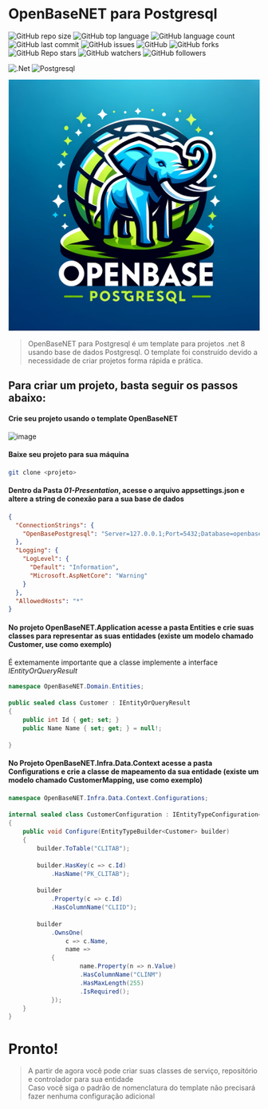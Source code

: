 # OpenBaseNET para Postgresql
![GitHub repo size](https://img.shields.io/github/repo-size/britors/OpenBaseNETPostgres)
![GitHub top language](https://img.shields.io/github/languages/top/britors/OpenBaseNETPostgres)
![GitHub language count](https://img.shields.io/github/languages/count/britors/OpenBaseNETPostgres)
![GitHub last commit](https://img.shields.io/github/last-commit/britors/OpenBaseNETPostgres)
![GitHub issues](https://img.shields.io/github/issues/britors/OpenBaseNETPostgres)
![GitHub](https://img.shields.io/github/license/britors/OpenBaseNETPostgres)
![GitHub forks](https://img.shields.io/github/forks/britors/OpenBaseNETPostgres?style=social)
![GitHub Repo stars](https://img.shields.io/github/stars/britors/OpenBaseNETPostgres?style=social)
![GitHub watchers](https://img.shields.io/github/watchers/britors/OpenBaseNETPostgres?style=social)
![GitHub followers](https://img.shields.io/github/followers/britors?style=social)


![.Net](https://img.shields.io/badge/.NET-5C2D91?style=for-the-badge&logo=.net&logoColor=white)
![Postgresql](https://img.shields.io/badge/Postgresql-C?style=for-the-badge&logo=postgresql&logoColor=white)

![img.png](img.png)

> OpenBaseNET para Postgresql é um template para projetos .net 8 usando base de dados Postgresql.
O template foi construído devido a necessidade de criar projetos  forma rápida e prática.

## Para criar um projeto, basta seguir os passos abaixo:

#### Crie seu projeto usando o template OpenBaseNET <br/>
![image](https://github.com/britors/OpenBaseNETSqlServer/assets/183213/aaade65c-e31e-4dfb-ac4f-2d3e85e2d8a5)


#### Baixe seu projeto para sua máquina <br/>
```bash
git clone <projeto>
```
#### Dentro da Pasta _01-Presentation_, acesse o arquivo appsettings.json e altere a string de conexão para a sua base de dados <br/>
```json
{
  "ConnectionStrings": {
    "OpenBasePostgresql": "Server=127.0.0.1;Port=5432;Database=openbase;User Id=openbase;Password=openbase;"
  },
  "Logging": {
    "LogLevel": {
      "Default": "Information",
      "Microsoft.AspNetCore": "Warning"
    }
  },
  "AllowedHosts": "*"
}
```
#### No projeto OpenBaseNET.Application acesse a pasta Entities e crie suas classes para representar as suas entidades (existe um modelo chamado Customer, use como exemplo) <br/>
   É extemamente importante que a classe implemente a interface _IEntityOrQueryResult_ <br/>
```csharp
namespace OpenBaseNET.Domain.Entities;

public sealed class Customer : IEntityOrQueryResult
{
    public int Id { get; set; }
    public Name Name { set; get; } = null!;
 
}
```
#### No Projeto OpenBaseNET.Infra.Data.Context acesse a pasta Configurations e crie a classe de mapeamento da sua entidade (existe um modelo chamado CustomerMapping, use como exemplo) <br/>
```csharp
namespace OpenBaseNET.Infra.Data.Context.Configurations;

internal sealed class CustomerConfiguration : IEntityTypeConfiguration<Customer>
{
    public void Configure(EntityTypeBuilder<Customer> builder)
    {
        builder.ToTable("CLITAB");

        builder.HasKey(c => c.Id)
            .HasName("PK_CLITAB");

        builder
            .Property(c => c.Id)
            .HasColumnName("CLIID");
        
        builder
            .OwnsOne(
                c => c.Name, 
                name =>
            {
                    name.Property(n => n.Value)
                    .HasColumnName("CLINM")
                    .HasMaxLength(255)
                    .IsRequired();
            });
    }
}
```

# Pronto!
>A partir de agora você pode criar suas classes de serviço, repositório e controlador para sua entidade <br/>
Caso você siga o padrão de nomenclatura do template não precisará fazer nenhuma configuração adicional <br/>
